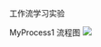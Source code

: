 工作流学习实验

MyProcess1 流程图
![](http://res.cloudinary.com/quill/image/upload/v1505355640/MyProcess1_owpo7t.png)


